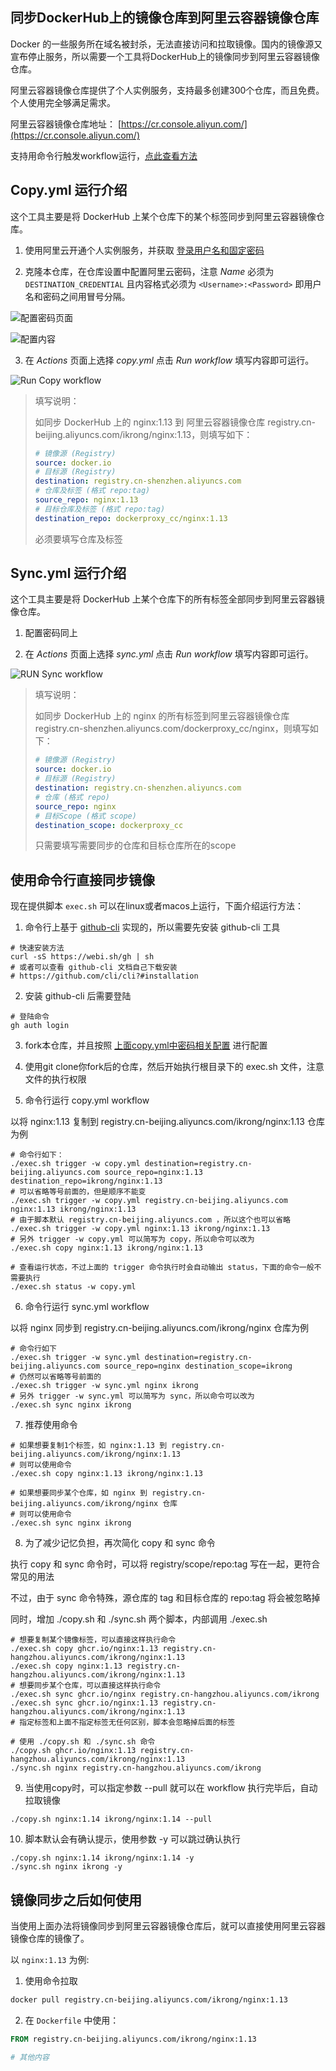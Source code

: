 ## 同步DockerHub上的镜像仓库到阿里云容器镜像仓库

Docker 的一些服务所在域名被封杀，无法直接访问和拉取镜像。国内的镜像源又宣布停止服务，所以需要一个工具将DockerHub上的镜像同步到阿里云容器镜像仓库。

阿里云容器镜像仓库提供了个人实例服务，支持最多创建300个仓库，而且免费。个人使用完全够满足需求。

阿里云容器镜像仓库地址： [https://cr.console.aliyun.com/](https://cr.console.aliyun.com/)

支持用命令行触发workflow运行，[点此查看方法](#使用命令行直接同步镜像)

## Copy.yml 运行介绍

这个工具主要是将 DockerHub 上某个仓库下的某个标签同步到阿里云容器镜像仓库。

1. 使用阿里云开通个人实例服务，并获取 [登录用户名和固定密码](https://cr.console.aliyun.com/cn-hangzhou/instance/credentials)

2. 克隆本仓库，在仓库设置中配置阿里云密码，注意 *Name* 必须为 `DESTINATION_CREDENTIAL` 且内容格式必须为 `<Username>:<Password>` 即用户名和密码之间用冒号分隔。

![配置密码页面](assets/settings-actions-secrets.png)

![配置内容](assets/new-secret.png)

3. 在 *Actions* 页面上选择 *copy.yml* 点击 *Run workflow* 填写内容即可运行。

![Run Copy workflow](assets/copy.png)

> 填写说明：
>
> 如同步 DockerHub 上的 nginx:1.13 到 阿里云容器镜像仓库 registry.cn-beijing.aliyuncs.com/ikrong/nginx:1.13，则填写如下：
>
> ```yaml
> # 镜像源 (Registry)
> source: docker.io
> # 目标源 (Registry)
> destination: registry.cn-shenzhen.aliyuncs.com
> # 仓库及标签 (格式 repo:tag)
> source_repo: nginx:1.13
> # 目标仓库及标签 (格式 repo:tag)
> destination_repo: dockerproxy_cc/nginx:1.13
> ```
> 必须要填写仓库及标签

## Sync.yml 运行介绍

这个工具主要是将 DockerHub 上某个仓库下的所有标签全部同步到阿里云容器镜像仓库。

1. 配置密码同上

2. 在 *Actions* 页面上选择 *sync.yml* 点击 *Run workflow* 填写内容即可运行。

![RUN Sync workflow](assets/sync.png)

> 填写说明：
>
> 如同步 DockerHub 上的 nginx 的所有标签到阿里云容器镜像仓库 registry.cn-shenzhen.aliyuncs.com/dockerproxy_cc/nginx，则填写如下：
>
> ```yaml
> # 镜像源 (Registry)
> source: docker.io
> # 目标源 (Registry)
> destination: registry.cn-shenzhen.aliyuncs.com
> # 仓库 (格式 repo)
> source_repo: nginx
> # 目标Scope (格式 scope)
> destination_scope: dockerproxy_cc
> ```
> 只需要填写需要同步的仓库和目标仓库所在的scope


## 使用命令行直接同步镜像

现在提供脚本 ```exec.sh``` 可以在linux或者macos上运行，下面介绍运行方法：

1. 命令行上基于 [github-cli](https://github.com/cli/cli) 实现的，所以需要先安装 github-cli 工具

```shell
# 快速安装方法
curl -sS https://webi.sh/gh | sh
# 或者可以查看 github-cli 文档自己下载安装
# https://github.com/cli/cli?#installation
```

2. 安装 github-cli 后需要登陆

```shell
# 登陆命令
gh auth login
```

3. fork本仓库，并且按照 [上面copy.yml中密码相关配置](#copyyml-运行介绍) 进行配置

4. 使用git clone你fork后的仓库，然后开始执行根目录下的 exec.sh 文件，注意文件的执行权限

5. 命令行运行 copy.yml workflow

以将 nginx:1.13 复制到 registry.cn-beijing.aliyuncs.com/ikrong/nginx:1.13 仓库为例

```shell
# 命令行如下：
./exec.sh trigger -w copy.yml destination=registry.cn-beijing.aliyuncs.com source_repo=nginx:1.13 destination_repo=ikrong/nginx:1.13
# 可以省略等号前面的，但是顺序不能变
./exec.sh trigger -w copy.yml registry.cn-beijing.aliyuncs.com nginx:1.13 ikrong/nginx:1.13
# 由于脚本默认 registry.cn-beijing.aliyuncs.com ，所以这个也可以省略
./exec.sh trigger -w copy.yml nginx:1.13 ikrong/nginx:1.13
# 另外 trigger -w copy.yml 可以简写为 copy，所以命令可以改为
./exec.sh copy nginx:1.13 ikrong/nginx:1.13

# 查看运行状态，不过上面的 trigger 命令执行时会自动输出 status，下面的命令一般不需要执行
./exec.sh status -w copy.yml
```

6. 命令行运行 sync.yml workflow

以将 nginx 同步到 registry.cn-beijing.aliyuncs.com/ikrong/nginx 仓库为例

```shell
# 命令行如下
./exec.sh trigger -w sync.yml destination=registry.cn-beijing.aliyuncs.com source_repo=nginx destination_scope=ikrong
# 仍然可以省略等号前面的
./exec.sh trigger -w sync.yml nginx ikrong
# 另外 trigger -w sync.yml 可以简写为 sync，所以命令可以改为
./exec.sh sync nginx ikrong
```

7. 推荐使用命令

```shell
# 如果想要复制1个标签，如 nginx:1.13 到 registry.cn-beijing.aliyuncs.com/ikrong/nginx:1.13
# 则可以使用命令
./exec.sh copy nginx:1.13 ikrong/nginx:1.13

# 如果想要同步某个仓库，如 nginx 到 registry.cn-beijing.aliyuncs.com/ikrong/nginx 仓库
# 则可以使用命令
./exec.sh sync nginx ikrong
```

8. 为了减少记忆负担，再次简化 copy 和 sync 命令

执行 copy 和 sync 命令时，可以将 registry/scope/repo:tag 写在一起，更符合常见的用法

不过，由于 sync 命令特殊，源仓库的 tag 和目标仓库的 repo:tag 将会被忽略掉

同时，增加 ./copy.sh 和 ./sync.sh 两个脚本，内部调用 ./exec.sh

```shell
# 想要复制某个镜像标签，可以直接这样执行命令
./exec.sh copy ghcr.io/nginx:1.13 registry.cn-hangzhou.aliyuncs.com/ikrong/nginx:1.13
./exec.sh copy nginx:1.13 registry.cn-hangzhou.aliyuncs.com/ikrong/nginx:1.13
# 想要同步某个仓库，可以直接这样执行命令
./exec.sh sync ghcr.io/nginx registry.cn-hangzhou.aliyuncs.com/ikrong
./exec.sh sync ghcr.io/nginx:1.13 registry.cn-hangzhou.aliyuncs.com/ikrong/nginx:1.13 
# 指定标签和上面不指定标签无任何区别，脚本会忽略掉后面的标签

# 使用 ./copy.sh 和 ./sync.sh 命令
./copy.sh ghcr.io/nginx:1.13 registry.cn-hangzhou.aliyuncs.com/ikrong/nginx:1.13
./sync.sh nginx registry.cn-hangzhou.aliyuncs.com/ikrong
```

9. 当使用copy时，可以指定参数 --pull 就可以在 workflow 执行完毕后，自动拉取镜像

```shell
./copy.sh nginx:1.14 ikrong/nginx:1.14 --pull
```

10. 脚本默认会有确认提示，使用参数 -y 可以跳过确认执行

```shell
./copy.sh nginx:1.14 ikrong/nginx:1.14 -y
./sync.sh nginx ikrong -y
```

## 镜像同步之后如何使用

当使用上面办法将镜像同步到阿里云容器镜像仓库后，就可以直接使用阿里云容器镜像仓库的镜像了。

以 `nginx:1.13` 为例:

1. 使用命令拉取 

```sh
docker pull registry.cn-beijing.aliyuncs.com/ikrong/nginx:1.13
```

2. 在 `Dockerfile` 中使用：

```dockerfile
FROM registry.cn-beijing.aliyuncs.com/ikrong/nginx:1.13

# 其他内容
```

